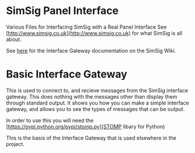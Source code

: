 # SimSig Panel Interface
Various Files for Interfacing SimSig with a Real Panel Interface
See [http://www.simsig.co.uk](http://www.simsig.co.uk) for what SimSig is all about.

See [here](http://www.simsig.co.uk/dokuwiki/doku.php?id=usertrack:interface_gateway) for the Interface Gateway documentation on the SimSig Wiki.

# Basic Interface Gateway

This is used to connect to, and recieve messages from the SimSig interface gateway. This does nothing with the messages other than display them through standard output. It shows you how you can make a simple interface gateway, and allows you to see the types of messages that can be output.

In order to use this you will need the [https://pypi.python.org/pypi/stomp.py](STOMP libary for Python)

This is the basis of the Interface Gateway that is used elsewhere in the project.
